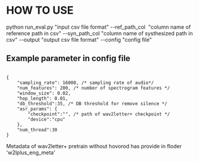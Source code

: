 # HOW TO USE

python run_eval.py "input csv file format" --ref_path_col  "column name of reference path in csv" --syn_path_col "column name of systhesized path in csv" --output "output csv file format"  --config "config file"

## Example parameter in config file

```

{
    "sampling_rate": 16000, /* sampling rate of audio*/
    "num_features": 200, /* number of spectrogram features */ 
    "window_size": 0.02,
    "hop_length": 0.01,
    "db_threshold":35, /* DB threshold for remove silence */
    "asr_params": {
        "checkpoint":"", /* path of wav2letter+ checkpoint */
        "device":"cpu"
    },
    "num_thread":30
}

```

Metadata of wav2letter+ pretrain without hovorod has provide in floder 'w2lplus_eng_meta'